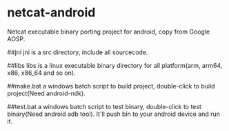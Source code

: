 # netcat-android
Netcat executable binary porting project for android, copy from Google AOSP.

##jni
jni is a src directory, include all sourcecode.

##libs
libs is a linux executable binary directory for all platform(arm, arm64, x86, x86_64 and so on).


##make.bat
a windows batch script to build project, double-click to build project(Need android-ndk).

##test.bat
a windows batch script to test binary, double-click to test binary(Need android adb tool).
It'll push bin to your android device and run it.